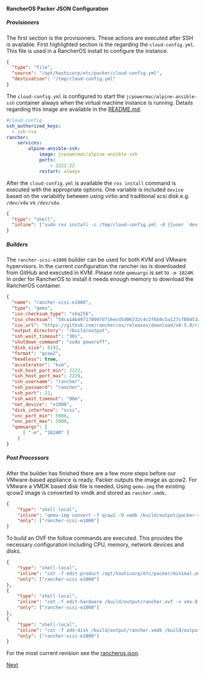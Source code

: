 #### RancherOS Packer JSON Configuration

##### Provisioners
The first section is the provisioners.  These actions are executed after SSH is available.
First highlighted section is the regarding the `cloud-config.yml`.  This file is used in a RancherOS install to configure the instance.
```json
{
  "type": "file",
  "source": "/opt/hashicorp/etc/packer/cloud-config.yml",
  "destination": "/tmp/cloud-config.yml"
}
```

The `cloud-config.yml` is configured to start the `jcpowermac/alpine-ansible-ssh` container always when the virtual machine instance is running.  Details regarding this image are available in the [README.md](../alpine-ansible-ssh/README.md).
```yml
#cloud-config
ssh_authorized_keys:
  - ssh-rsa
rancher:
    services:
        alpine-ansible-ssh:
            image: jcpowermac/alpine-ansible-ssh
            ports:
                - 2222:22
            restart: always
```

After the `cloud-config.yml` is available the `ros install` command is executed with the appropriate options.  One variable is included `device` based on the variability between using virtio and traditional scsi disk e.g. `/dev/vda` vs `/dev/sda`.
```json
{
  "type": "shell",
  "inline": ["sudo ros install -c /tmp/cloud-config.yml -d {{user `device`}} -f -t generic --no-reboot"]
}
```

##### Builders

The `rancher-scsi-e1000` builder can be used for both KVM and VMware hypervisors.  In the current configuration the rancher iso is downloaded from GitHub and executed in KVM.  Please note `qemuargs` is set to `-m 1024M`.  In order for RancherOS to install it needs enough memory to download the RancherOS container.  

```json
{
  "name": "rancher-scsi-e1000",
  "type": "qemu",
  "iso_checksum_type": "sha256",
  "iso_checksum": "58ca14b497178097d716ecd5d06332c4c2f6b9c5a127cf88453a5d22742835d4",
  "iso_url": "https://github.com/rancher/os/releases/download/v0.5.0/rancheros.iso",
  "output_directory": "/build/output",
  "ssh_wait_timeout": "30s",
  "shutdown_command": "sudo poweroff",
  "disk_size": 8192,
  "format": "qcow2",
  "headless": true,
  "accelerator": "kvm",
  "ssh_host_port_min": 2222,
  "ssh_host_port_max": 2229,
  "ssh_username": "rancher",
  "ssh_password": "rancher",
  "ssh_port": 22,
  "ssh_wait_timeout": "90m",
  "net_device": "e1000",
  "disk_interface": "scsi",
  "vnc_port_min": 5900,
  "vnc_port_max": 5900,
  "qemuargs": [
      [ "-m", "1024M" ]
    ]
}
```

##### Post Processors

After the builder has finished there are a few more steps before our VMware-based appliance is ready.  Packer outputs the image as qcow2.  For VMware a VMDK based disk file is needed.  Using `qemu-img` the existing qcow2 image is converted to vmdk and stored as `rancher.vmdk`.
```json
{
    "type": "shell-local",
    "inline": "qemu-img convert -f qcow2 -O vmdk /build/output/packer-rancher-scsi-e1000 /build/output/rancher.vmdk",
    "only": ["rancher-scsi-e1000"]
}
```
To build an OVF the follow commands are executed.  This provides the necessary configuration including CPU, memory, network devices and disks.
```json
{
    "type": "shell-local",
    "inline": "cot -f edit-product /opt/hashicorp/etc/packer/minimal.ovf -o /build/output/rancher.ovf -p RancherOS -n Rancher -v 0.5.0",
    "only": ["rancher-scsi-e1000"]
},
{
    "type": "shell-local",
    "inline": "cot -f edit-hardware /build/output/rancher.ovf -v vmx-8 -c 1 -m 1G -n 1 --nic-types e1000 --nic-names eth0 --nic-networks eth0 --network-descriptions \"Management Network\"",
    "only": ["rancher-scsi-e1000"]
},
{
    "type": "shell-local",
    "inline": "cot -f add-disk /build/output/rancher.vmdk /build/output/rancher.ovf -t harddisk -c scsi",
    "only": ["rancher-scsi-e1000"]
}
```

For the most current revision see the [rancheros.json](../rancheros/rancheros.json).



[Next](04_run.md)
